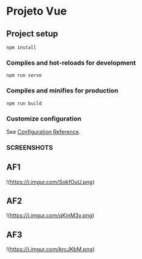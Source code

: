 # Projeto Vue

## Project setup
```
npm install
```

### Compiles and hot-reloads for development
```
npm run serve
```

### Compiles and minifies for production
```
npm run build
```

### Customize configuration
See [Configuration Reference](https://cli.vuejs.org/config/).

### SCREENSHOTS
## AF1
!(https://i.imgur.com/SokfOuU.png)

## AF2
!(https://i.imgur.com/qKinM3v.png)

## AF3
!(https://i.imgur.com/krcJKbM.png)